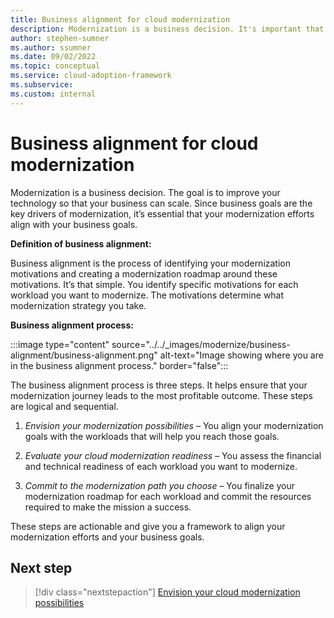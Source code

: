 ```yaml
---
title: Business alignment for cloud modernization
description: Modernization is a business decision. It's important that your modernization efforts meet your business goals. Overview of the steps required for business alignment.
author: stephen-sumner
ms.author: ssumner
ms.date: 09/02/2022
ms.topic: conceptual
ms.service: cloud-adoption-framework
ms.subservice:
ms.custom: internal
---
```


# Business alignment for cloud modernization

Modernization is a business decision. The goal is to improve your technology so that your business can scale. Since business goals are the key drivers of modernization, it’s essential that your modernization efforts align with your business goals.

**Definition of business alignment:**

Business alignment is the process of identifying your modernization motivations and creating a modernization roadmap around these motivations. It’s that simple. You identify specific motivations for each workload you want to modernize. The motivations determine what modernization strategy you take.

**Business alignment process:**

:::image type="content" source="../../_images/modernize/business-alignment/business-alignment.png" alt-text="Image showing where you are in the business alignment process." border="false":::

The business alignment process is three steps. It helps ensure that your modernization journey leads to the most profitable outcome. These steps are logical and sequential.

1. *Envision your modernization possibilities* – You align your modernization goals with the workloads that will help you reach those goals.

1. *Evaluate your cloud modernization readiness* – You assess the financial and technical readiness of each workload you want to modernize.

1. *Commit to the modernization path you choose* – You finalize your modernization roadmap for each workload and commit the resources required to make the mission a success.

These steps are actionable and give you a framework to align your modernization efforts and your business goals.

## Next step

>[!div class="nextstepaction"]
> [Envision your cloud modernization possibilities](../../modernize/business-alignment/envision-cloud-modernization.md)
